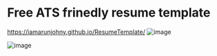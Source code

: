 # Free ATS frinedly resume template
https://iamarunjohny.github.io/ResumeTemplate/
![image](https://github.com/user-attachments/assets/7f36bbcb-5b1c-436e-b547-d6d5ee29e371)




![image](https://github.com/user-attachments/assets/32644fdd-a7dc-4bbd-84cd-968195aaefda)
